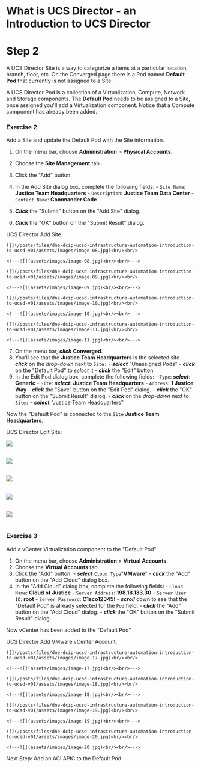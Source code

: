 # What is UCS Director - an Introduction to UCS Director

# Step 2
A UCS Director Site is a way to categorize a items at a particular location, branch, floor, etc. On the Converged page there is a Pod named **Default Pod** that currently is not assigned to a Site.

A UCS Director Pod is a collection of a Virtualization, Compute, Network and Storage components.  The **Default Pod** needs to be assigned to a Site, once assigned you'll add a Virtualization component. Notice that a Compute component has already been added.

### Exercise 2
Add a Site and update the Default Pod with the Site information.

  1. On the menu bar, choose **Administration** > **Physical Accounts**.
  2. Choose the **Site Management** tab.
  3. Click the "Add" button.
  4. In the Add Site dialog box, complete the following fields:
    - `Site Name`: **Justice Team Headquarters**
    - `Description`: **Justice Team Data Center**
    - `Contact Name`: **Commander Code**

  5. ***Click*** the "Submit" button on the "Add Site" dialog.
  6. ***Click*** the "OK" button on the "Submit Result" dialog.

  UCS Director Add Site:

    ![](/posts/files/dne-dcip-ucsd-infrastructure-automation-introduction-to-ucsd-v01/assets/images/image-08.jpg)<br/><br/>

    <!---![](assets/images/image-08.jpg)<br/><br/>--->

    ![](/posts/files/dne-dcip-ucsd-infrastructure-automation-introduction-to-ucsd-v01/assets/images/image-09.jpg)<br/><br/>

    <!---![](assets/images/image-09.jpg)<br/><br/>--->

    ![](/posts/files/dne-dcip-ucsd-infrastructure-automation-introduction-to-ucsd-v01/assets/images/image-10.jpg)<br/><br/>

    <!---![](assets/images/image-10.jpg)<br/><br/>--->

    ![](/posts/files/dne-dcip-ucsd-infrastructure-automation-introduction-to-ucsd-v01/assets/images/image-11.jpg)<br/><br/>

    <!---![](assets/images/image-11.jpg)<br/><br/>--->

  7. On the menu bar, ***click*** **Converged**.
  8. You'll see that the **Justice Team Headquarters** is the selected site
    - ***click*** on the *drop-down*  next to `Site:`
    - ***select*** "Unassigned Pods"
    - ***click*** on the "Default Pod" to *select* it
    - ***click*** the "Edit" button
  9. In the Edit Pod dialog box, complete the following fields:
    - `Type`: ***select***: **Generic**
    - `Site`: ***select***: **Justice Team Headquarters**
    - `Address`: **1 Justice Way**
    - ***click*** the "Save" button on the "Edit Pod" dialog.
    - ***click*** the "OK" button on the "Submit Result" dialog.
    - ***click*** on the *drop-down*  next to `Site:`
    - ***select*** "Justice Team Headquarters"

  Now the "Default Pod" is connected to the `Site` **Justice Team Headquarters**.

UCS Director Edit Site:

  ![](/posts/files/dne-dcip-ucsd-infrastructure-automation-introduction-to-ucsd-v01/assets/images/image-12.jpg)<br/><br/>

  <!---![](assets/images/image-12.jpg)<br/><br/>--->

  ![](/posts/files/dne-dcip-ucsd-infrastructure-automation-introduction-to-ucsd-v01/assets/images/image-13.jpg)<br/><br/>

  <!---![](assets/images/image-13.jpg)<br/><br/>--->

  ![](/posts/files/dne-dcip-ucsd-infrastructure-automation-introduction-to-ucsd-v01/assets/images/image-14.jpg)<br/><br/>

  <!---![](assets/images/image-14.jpg)<br/><br/>--->

  ![](/posts/files/dne-dcip-ucsd-infrastructure-automation-introduction-to-ucsd-v01/assets/images/image-15.jpg)<br/><br/>

  <!---![](assets/images/image-15.jpg)<br/><br/>--->

  ![](/posts/files/dne-dcip-ucsd-infrastructure-automation-introduction-to-ucsd-v01/assets/images/image-16.jpg)<br/><br/>

  <!---![](assets/images/image-16.jpg)<br/><br/>--->

### Exercise 3
Add a vCenter Virtualization component to the "Default Pod"

  1. On the menu bar, choose **Administration** > **Virtual Accounts**.
  2. Choose the **Virtual Accounts** tab.
  3. Click the "Add" button.
    - ***select*** `Cloud Type`"**VMware**"
    - ***click*** the "Add" button on the "Add Cloud" dialog box.
  4. In the "Add Cloud" dialog box, complete the following fields:
    - `Cloud Name`: **Cloud of Justice**
    - `Server Address`: **198.18.133.30**
    - `Server User ID`: **root**
    - `Server Password`: **C1sco12345!**
    - ***scroll*** down to see that the "Default Pod" is already selected for the `Pod` field.
    - ***click*** the "Add" button on the "Add Cloud" dialog.
    - ***click*** the "OK" button on the "Submit Result" dialog.

  Now vCenter has been added to the "Default Pod"

  UCS Director Add VMware vCenter Account:

    ![](/posts/files/dne-dcip-ucsd-infrastructure-automation-introduction-to-ucsd-v01/assets/images/image-17.jpg)<br/><br/>

    <!---![](assets/images/image-17.jpg)<br/><br/>--->

    ![](/posts/files/dne-dcip-ucsd-infrastructure-automation-introduction-to-ucsd-v01/assets/images/image-18.jpg)<br/><br/>

    <!---![](assets/images/image-18.jpg)<br/><br/>--->

    ![](/posts/files/dne-dcip-ucsd-infrastructure-automation-introduction-to-ucsd-v01/assets/images/image-19.jpg)<br/><br/>

    <!---![](assets/images/image-19.jpg)<br/><br/>--->

    ![](/posts/files/dne-dcip-ucsd-infrastructure-automation-introduction-to-ucsd-v01/assets/images/image-20.jpg)<br/><br/>

    <!---![](assets/images/image-20.jpg)<br/><br/>--->

Next Step: Add an ACI APIC to the Default Pod.
